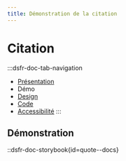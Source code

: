 ```yaml
---
title: Démonstration de la citation
---
```


# Citation

:::dsfr-doc-tab-navigation
- [Présentation](../index.md)
- Démo
- [Design](../design/index.md)
- [Code](../code/index.md)
- [Accessibilité](../accessibility/index.md)
:::

## Démonstration

::dsfr-doc-storybook{id=quote--docs}
